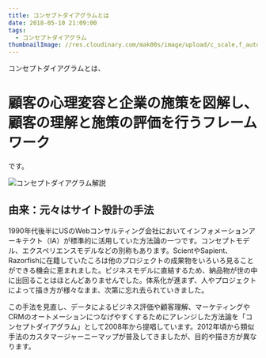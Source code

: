 ```yaml
---
title: コンセプトダイアグラムとは
date: 2018-05-10 21:09:00
tags:
  - コンセプトダイアグラム
thumbnailImage: //res.cloudinary.com/mak00s/image/upload/c_scale,f_auto,h_140,w_140/v1525956817/what-is-concept-diagram-w-text.png
---
```


コンセプトダイアグラムとは、
# 顧客の心理変容と企業の施策を図解し、顧客の理解と施策の評価を行うフレームワーク
です。
<!-- more -->

<img src="//res.cloudinary.com/mak00s/image/upload/f_auto,w_auto:200:963/v1525957335/what-is-concept-diagram.png" alt="コンセプトダイアグラム解説" sizes="100vw" />

## 由来：元々はサイト設計の手法

1990年代後半にUSのWebコンサルティング会社においてインフォメーションアーキテクト（IA）が標準的に活用していた方法論の一つです。コンセプトモデル、エクスペリエンスモデルなどの別称もあります。ScientやSapient、Razorfishに在籍していたころは他のプロジェクトの成果物をいろいろ見ることができる機会に恵まれました。ビジネスモデルに直結するため、納品物が世の中に出回ることはほとんどありませんでした。体系化が進まず、人やプロジェクトによって描き方が様々なまま、次第に忘れ去られていきました。

この手法を見直し、データによるビジネス評価や顧客理解、マーケティングやCRMのオートメーションにつなげやすくするためにアレンジした方法論を「コンセプトダイアグラム」として2008年から提唱しています。2012年頃から類似手法のカスタマージャーニーマップが普及してきましたが、目的や描き方が異なります。
